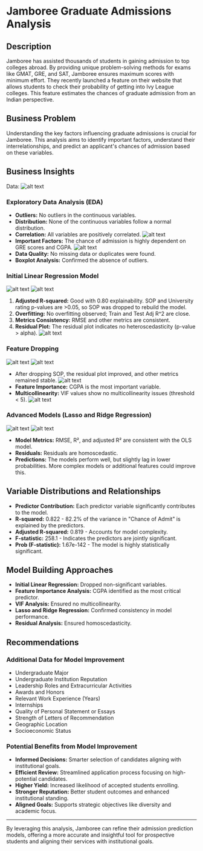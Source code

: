 # Jamboree Graduate Admissions Analysis

## Description
Jamboree has assisted thousands of students in gaining admission to top colleges abroad. By providing unique problem-solving methods for exams like GMAT, GRE, and SAT, Jamboree ensures maximum scores with minimum effort. They recently launched a feature on their website that allows students to check their probability of getting into Ivy League colleges. This feature estimates the chances of graduate admission from an Indian perspective.

## Business Problem
Understanding the key factors influencing graduate admissions is crucial for Jamboree. This analysis aims to identify important factors, understand their interrelationships, and predict an applicant's chances of admission based on these variables.

## Business Insights
Data:
![alt text](image.png)

### Exploratory Data Analysis (EDA)
- **Outliers:** No outliers in the continuous variables.
- **Distribution:** None of the continuous variables follow a normal distribution.
- **Correlation:** All variables are positively correlated.
  ![alt text](image-2.png)
- **Important Factors:** The chance of admission is highly dependent on GRE scores and CGPA.
   ![alt text](image-1.png)
- **Data Quality:** No missing data or duplicates were found.
- **Boxplot Analysis:** Confirmed the absence of outliers.

### Initial Linear Regression Model
![alt text](image-3.png)
![alt text](image-5.png)
1. **Adjusted R-squared:** Good with 0.80 explainability. SOP and University rating p-values are >0.05, so SOP was dropped to rebuild the model.
2. **Overfitting:** No overfitting observed; Train and Test Adj R^2 are close.
3. **Metrics Consistency:** RMSE and other metrics are consistent.
4. **Residual Plot:** The residual plot indicates no heteroscedasticity (p-value > alpha).
![alt text](image-4.png)


### Feature Dropping
![alt text](image-6.png)
![alt text](image-8.png)
- After dropping SOP, the residual plot improved, and other metrics remained stable.
![alt text](image-7.png)
- **Feature Importance:** CGPA is the most important variable.
- **Multicollinearity:** VIF values show no multicollinearity issues (threshold < 5).
![alt text](image-9.png)

### Advanced Models (Lasso and Ridge Regression)
  ![alt text](image-11.png)
  ![alt text](image-10.png)
- **Model Metrics:** RMSE, R², and adjusted R² are consistent with the OLS model.
- **Residuals:** Residuals are homoscedastic.
- **Predictions:** The models perform well, but slightly lag in lower probabilities. More complex models or additional features could improve this.

## Variable Distributions and Relationships
- **Predictor Contribution:** Each predictor variable significantly contributes to the model.
- **R-squared:** 0.822 - 82.2% of the variance in "Chance of Admit" is explained by the predictors.
- **Adjusted R-squared:** 0.819 - Accounts for model complexity.
- **F-statistic:** 258.1 - Indicates the predictors are jointly significant.
- **Prob (F-statistic):** 1.67e-142 - The model is highly statistically significant.

## Model Building Approaches
- **Initial Linear Regression:** Dropped non-significant variables.
- **Feature Importance Analysis:** CGPA identified as the most critical predictor.
- **VIF Analysis:** Ensured no multicollinearity.
- **Lasso and Ridge Regression:** Confirmed consistency in model performance.
- **Residual Analysis:** Ensured homoscedasticity.

## Recommendations
### Additional Data for Model Improvement
- Undergraduate Major
- Undergraduate Institution Reputation
- Leadership Roles and Extracurricular Activities
- Awards and Honors
- Relevant Work Experience (Years)
- Internships
- Quality of Personal Statement or Essays
- Strength of Letters of Recommendation
- Geographic Location
- Socioeconomic Status

### Potential Benefits from Model Improvement
- **Informed Decisions:** Smarter selection of candidates aligning with institutional goals.
- **Efficient Review:** Streamlined application process focusing on high-potential candidates.
- **Higher Yield:** Increased likelihood of accepted students enrolling.
- **Stronger Reputation:** Better student outcomes and enhanced institutional standing.
- **Aligned Goals:** Supports strategic objectives like diversity and academic focus.

---

By leveraging this analysis, Jamboree can refine their admission prediction models, offering a more accurate and insightful tool for prospective students and aligning their services with institutional goals.
